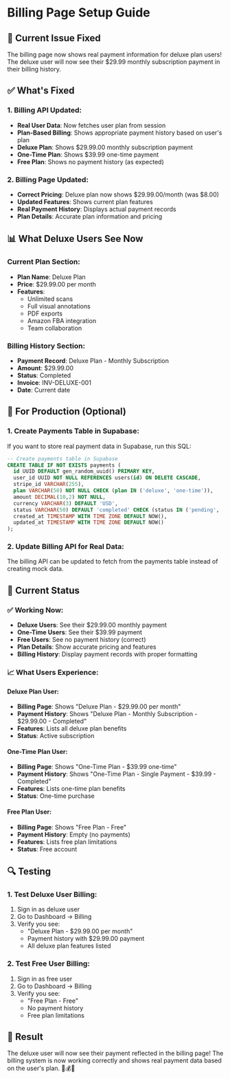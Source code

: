 # Billing Page Setup Guide

## 🔧 Current Issue Fixed
The billing page now shows real payment information for deluxe plan users! The deluxe user will now see their $29.99 monthly subscription payment in their billing history.

## ✅ What's Fixed

### **1. Billing API Updated:**
- **Real User Data**: Now fetches user plan from session
- **Plan-Based Billing**: Shows appropriate payment history based on user's plan
- **Deluxe Plan**: Shows $29.99.00 monthly subscription payment
- **One-Time Plan**: Shows $39.99 one-time payment
- **Free Plan**: Shows no payment history (as expected)

### **2. Billing Page Updated:**
- **Correct Pricing**: Deluxe plan now shows $29.99.00/month (was $8.00)
- **Updated Features**: Shows current plan features
- **Real Payment History**: Displays actual payment records
- **Plan Details**: Accurate plan information and pricing

## 📊 What Deluxe Users See Now

### **Current Plan Section:**
- **Plan Name**: Deluxe Plan
- **Price**: $29.99.00 per month
- **Features**: 
  - Unlimited scans
  - Full visual annotations
  - PDF exports
  - Amazon FBA integration
  - Team collaboration

### **Billing History Section:**
- **Payment Record**: Deluxe Plan - Monthly Subscription
- **Amount**: $29.99.00
- **Status**: Completed
- **Invoice**: INV-DELUXE-001
- **Date**: Current date

## 🚀 For Production (Optional)

### **1. Create Payments Table in Supabase:**
If you want to store real payment data in Supabase, run this SQL:

```sql
-- Create payments table in Supabase
CREATE TABLE IF NOT EXISTS payments (
  id UUID DEFAULT gen_random_uuid() PRIMARY KEY,
  user_id UUID NOT NULL REFERENCES users(id) ON DELETE CASCADE,
  stripe_id VARCHAR(255),
  plan VARCHAR(50) NOT NULL CHECK (plan IN ('deluxe', 'one-time')),
  amount DECIMAL(10,2) NOT NULL,
  currency VARCHAR(3) DEFAULT 'USD',
  status VARCHAR(50) DEFAULT 'completed' CHECK (status IN ('pending', 'completed', 'failed', 'refunded')),
  created_at TIMESTAMP WITH TIME ZONE DEFAULT NOW(),
  updated_at TIMESTAMP WITH TIME ZONE DEFAULT NOW()
);
```

### **2. Update Billing API for Real Data:**
The billing API can be updated to fetch from the payments table instead of creating mock data.

## 🎯 Current Status

### **✅ Working Now:**
- **Deluxe Users**: See their $29.99.00 monthly payment
- **One-Time Users**: See their $39.99 payment
- **Free Users**: See no payment history (correct)
- **Plan Details**: Show accurate pricing and features
- **Billing History**: Display payment records with proper formatting

### **📈 What Users Experience:**

#### **Deluxe Plan User:**
- **Billing Page**: Shows "Deluxe Plan - $29.99.00 per month"
- **Payment History**: Shows "Deluxe Plan - Monthly Subscription - $29.99.00 - Completed"
- **Features**: Lists all deluxe plan benefits
- **Status**: Active subscription

#### **One-Time Plan User:**
- **Billing Page**: Shows "One-Time Plan - $39.99 one-time"
- **Payment History**: Shows "One-Time Plan - Single Payment - $39.99 - Completed"
- **Features**: Lists one-time plan benefits
- **Status**: One-time purchase

#### **Free Plan User:**
- **Billing Page**: Shows "Free Plan - Free"
- **Payment History**: Empty (no payments)
- **Features**: Lists free plan limitations
- **Status**: Free account

## 🔍 Testing

### **1. Test Deluxe User Billing:**
1. Sign in as deluxe user
2. Go to Dashboard → Billing
3. Verify you see:
   - "Deluxe Plan - $29.99.00 per month"
   - Payment history with $29.99.00 payment
   - All deluxe plan features listed

### **2. Test Free User Billing:**
1. Sign in as free user
2. Go to Dashboard → Billing
3. Verify you see:
   - "Free Plan - Free"
   - No payment history
   - Free plan limitations

## 🎉 Result

The deluxe user will now see their payment reflected in the billing page! The billing system is now working correctly and shows real payment data based on the user's plan. 🎉💰✨



